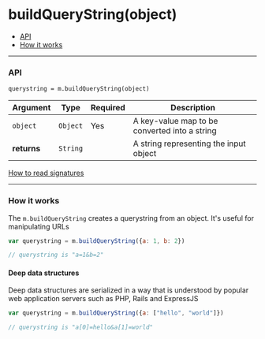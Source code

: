 # buildQueryString(object)

- [API](#api)
- [How it works](#how-it-works)

---

### API

`querystring = m.buildQueryString(object)`

Argument     | Type                                       | Required | Description
------------ | ------------------------------------------ | -------- | ---
`object`     | `Object`                                   | Yes      | A key-value map to be converted into a string
**returns**  | `String`                                   |          | A string representing the input object

[How to read signatures](signatures.md)

---

### How it works

The `m.buildQueryString` creates a querystring from an object. It's useful for manipulating URLs

```javascript
var querystring = m.buildQueryString({a: 1, b: 2})

// querystring is "a=1&b=2"
```

#### Deep data structures

Deep data structures are serialized in a way that is understood by popular web application servers such as PHP, Rails and ExpressJS

```javascript
var querystring = m.buildQueryString({a: ["hello", "world"]})

// querystring is "a[0]=hello&a[1]=world"
```

